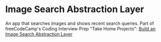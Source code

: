 # Image Search Abstraction Layer

An app that searches images and shows recent search queries. Part of freeCodeCamp's Coding Interview Prep "Take Home Projects":
[Build an Image Search Abstraction Layer](https://www.freecodecamp.org/learn/coding-interview-prep/take-home-projects/build-an-image-search-abstraction-layer)